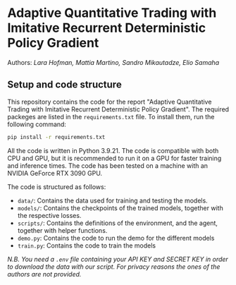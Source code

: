 # **Adaptive Quantitative Trading with Imitative Recurrent Deterministic Policy Gradient**
Authors: *Lara Hofman, Mattia Martino, Sandro Mikautadze, Elio Samaha*

## Setup and code structure
This repository contains the code for the report "Adaptive Quantitative Trading with Imitative Recurrent Deterministic Policy Gradient". The required packeges are listed in the `requirements.txt` file. To install them, run the following command:
```bash
pip install -r requirements.txt
```
All the code is written in Python 3.9.21. The code is compatible with both CPU and GPU, but it is recommended to run it on a GPU for faster training and inference times. The code has been tested on a machine with an NVIDIA GeForce RTX 3090 GPU.

The code is structured as follows:
- `data/`: Contains the data used for training and testing the models.
- `models/`: Contains the checkpoints of the trained models, together with the respective losses.
- `scripts/`: Contains the definitions of the environment, and the agent, together with helper functions.
- `demo.py`: Contains the code to run the demo for the different models
- `train.py`: Contains the code to train the models

*N.B. You need a `.env` file containing your API KEY and SECRET KEY in order to download the data with our script. For privacy reasons the ones of the authors are not provided.*


